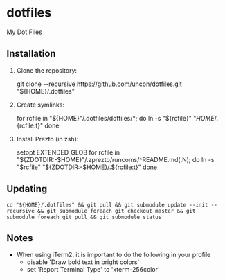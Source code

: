dotfiles
========

My Dot Files

Installation
------------

  1. Clone the repository:

        git clone --recursive https://github.com/uncon/dotfiles.git "${HOME}/.dotfiles"

  3. Create symlinks:

        for rcfile in "${HOME}"/.dotfiles/dotfiles/*; do
           ln -s "${rcfile}" "${HOME}/.${rcfile:t}"
        done

  3. Install Prezto (in zsh):

        setopt EXTENDED_GLOB
        for rcfile in "${ZDOTDIR:-$HOME}"/.zprezto/runcoms/^README.md(.N); do
          ln -s "$rcfile" "${ZDOTDIR:-$HOME}/.${rcfile:t}"
        done

Updating
--------

    cd "${HOME}/.dotfiles" && git pull && git submodule update --init --recursive && git submodule foreach git checkout master && git submodule foreach git pull && git submodule status

Notes
-----
- When using iTerm2, it is important to do the following in your profile
  - disable 'Draw bold text in bright colors'
  - set 'Report Terminal Type' to 'xterm-256color'
